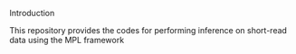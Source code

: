 Introduction

This repository provides the codes for performing inference on short-read data using the MPL framework
